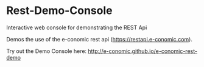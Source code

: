 # Rest-Demo-Console
Interactive web console for demonstrating the REST Api

Demos the use of the e-conomic rest api (https://restapi.e-conomic.com).

Try out the Demo Console here: http://e-conomic.github.io/e-conomic-rest-demo
